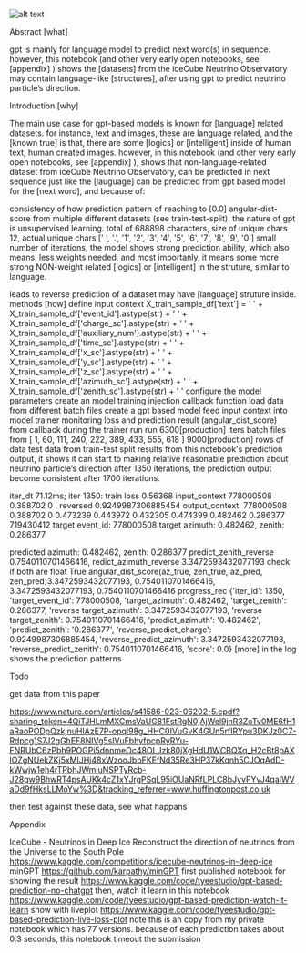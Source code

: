 ![alt text]([http://url/to/img.png](https://github.com/activating-ai/IceCube-Neutrinos-in-Deep-Ice/blob/main/neutrino.png))


Abstract [what]

gpt is mainly for language model to predict next word(s) in sequence. however, this notebook (and other very early open notebooks, see [appendix] ) shows the [datasets] from the iceCube Neutrino Observatory may contain language-like [structures], after using gpt to predict neutrino particle’s direction.


Introduction [why]

The main use case for gpt-based models is known for [language] related datasets. for instance, text and images, these are language related, and the [known true] is that, there are some [logics] or [intelligent] inside of human text, human created images. however, in this notebook (and other very early open notebooks, see [appendix] ), shows that non-language-related dataset from iceCube Neutrino Observatory, can be predicted in next sequence just like the [lauguage] can be predicted from gpt based model for the [next word], and because of:

consistency of how prediction pattern of reaching to [0.0] angular-dist-score from multiple different datasets (see train-test-split).
the nature of gpt is unsupervised learning.
total of 688898 characters, size of unique chars 12, actual unique chars [' ', '.', '1', '2', '3', '4', '5', '6', '7', '8', '9', '0']
small number of iterations, the model shows strong prediction ability, which also means, less weights needed, and most importanly, it means some more strong NON-weight related [logics] or [intelligent] in the struture, similar to language.

leads to reverse prediction of a dataset may have [language] struture inside.
methods [how]
define input context
X_train_sample_df['text'] = ' ' + X_train_sample_df['event_id'].astype(str) + ' ' + X_train_sample_df['charge_sc'].astype(str) + ' ' + X_train_sample_df['auxiliary_num'].astype(str) + ' ' + X_train_sample_df['time_sc'].astype(str) + ' ' + X_train_sample_df['x_sc'].astype(str) + ' ' + X_train_sample_df['y_sc'].astype(str) + ' ' + X_train_sample_df['z_sc'].astype(str) + ' ' + X_train_sample_df['azimuth_sc'].astype(str) + ' ' + X_train_sample_df['zenith_sc'].astype(str) + ' '
configure the model parameters
create an model training injection callback function
load data from different batch files
create a gpt based model
feed input context into model trainer
monitoring loss and prediction result (angular_dist_score) from callback during the trainer run
run 6300[production] iters
batch files from [ 1, 60, 111, 240, 222, 389, 433, 555, 618 ]
9000[production] rows of data
test data from train-test split
results
from this notebook's prediction output, it shows it can start to making relative reasonable prediction about neutrino particle’s direction after 1350 iterations, the prediction output become consistent after 1700 iterations.

iter_dt 71.12ms; iter 1350: train loss 0.56368 input_context 778000508 0.388702 0 , reversed 0.9249987306885454 output_context: 778000508 0.388702 0 0.473239 0.443972 0.432305 0.474399 0.482462 0.286377 719430412 target event_id: 778000508
target azimuth: 0.482462, zenith: 0.286377


predicted azimuth: 0.482462, zenith: 0.286377
predict_zenith_reverse 0.7540110701466416, redict_azimuth_reverse 3.3472593432077193 check if both are float True angular_dist_score(az_true, zen_true, az_pred, zen_pred)3.3472593432077193, 0.7540110701466416, 3.3472593432077193, 0.7540110701466416
progress_rec {'iter_id': 1350, 'target_event_id': 778000508, 'target_azimuth': 0.482462, 'target_zenith': 0.286377, 'reverse target_azimuth': 3.3472593432077193, 'reverse target_zenith': 0.7540110701466416, 'predict_azimuth': '0.482462', 'predict_zenith': '0.286377', 'reverse_predict_charge': 0.9249987306885454, 'reverse_predict_azimuth': 3.3472593432077193, 'reverse_predict_zenith': 0.7540110701466416, 'score': 0.0}
[more] in the log shows the prediction patterns

Todo

get data from this paper

https://www.nature.com/articles/s41586-023-06202-5.epdf?sharing_token=4QiTJHLmMXCmsVaUG81FstRgN0jAjWel9jnR3ZoTv0ME6fH1aRaoPODpQzkjnuHIAzE7P-opql98g_HHC0IVuGvK4GUn5rfIRYpu3DKJz0C7-Rdpcg1S7J2gGhEF8NIVg5slVuFbhyfpcpRyRYu-FNRUbC6zPbh9POGPi5dnnmeOc48OLJzk80jXgHdU1WCBQXq_H2cBt8pAXlOZgNUekZKj5xMlJHj48xWzooJbbFKEfNd35Re3HP37kKqnh5CJOqAdD-kWwjw1eh4rTPbhJWmiuNSPTyRcb-J28gw9BhwRT4psAUKk4cZ1xYJrgPSqL95iOUaNRfLPLC8bJyvPYvJ4qalWVaDd9fHksLLMoYw%3D&tracking_referrer=www.huffingtonpost.co.uk

then test against these data, see what happans

Appendix

IceCube - Neutrinos in Deep Ice Reconstruct the direction of neutrinos from the Universe to the South Pole https://www.kaggle.com/competitions/icecube-neutrinos-in-deep-ice
minGPT https://github.com/karpathy/minGPT
first published notebook for showing the result https://www.kaggle.com/code/tyeestudio/gpt-based-prediction-no-chatgpt
then, watch it learn in this notebook https://www.kaggle.com/code/tyeestudio/gpt-based-prediction-watch-it-learn
show with liveplot https://www.kaggle.com/code/tyeestudio/gpt-based-prediction-live-loss-plot
note
this is an copy from my private notebook which has 77 versions.
because of each prediction takes about 0.3 seconds, this notebook timeout the submission
